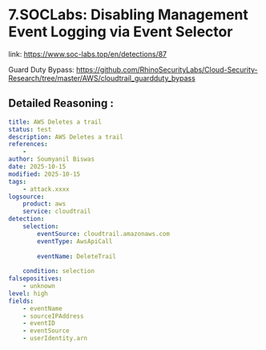 # 7.SOCLabs: Disabling Management Event Logging via Event Selector

link: https://www.soc-labs.top/en/detections/87

Guard Duty Bypass: https://github.com/RhinoSecurityLabs/Cloud-Security-Research/tree/master/AWS/cloudtrail_guardduty_bypass

## Detailed Reasoning :



```yaml
title: AWS Deletes a trail
status: test
description: AWS Deletes a trail
references:
    - 
author: Soumyanil Biswas
date: 2025-10-15
modified: 2025-10-15
tags:
    - attack.xxxx
logsource:
    product: aws
    service: cloudtrail
detection:
    selection:
        eventSource: cloudtrail.amazonaws.com
        eventType: AwsApiCall
        
        eventName: DeleteTrail
        
    condition: selection 
falsepositives:
    - unknown
level: high
fields:
    - eventName
    - sourceIPAddress
    - eventID
    - eventSource
    - userIdentity.arn
```
